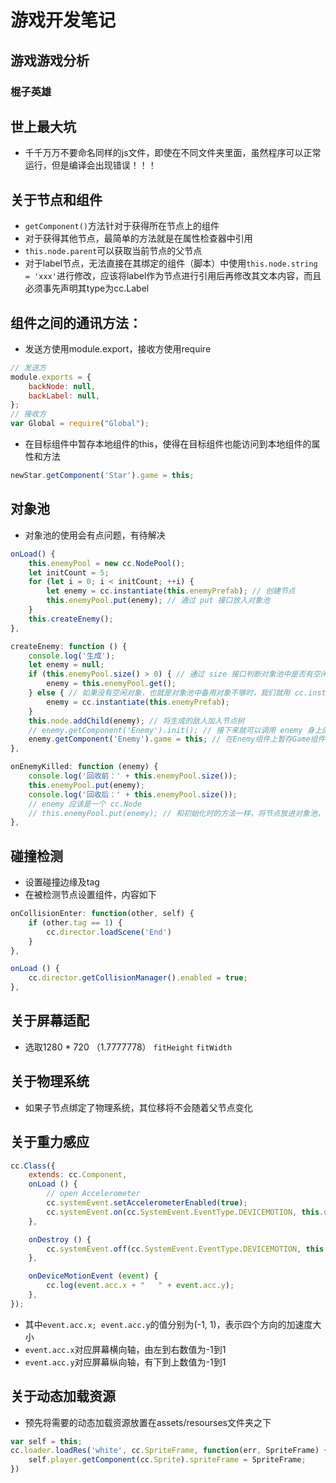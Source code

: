 # 游戏开发笔记
## 游戏游戏分析
### 棍子英雄
## 世上最大坑
* 千千万万不要命名同样的js文件，即使在不同文件夹里面，虽然程序可以正常运行，但是编译会出现错误！！！
## 关于节点和组件
* `getComponent()`方法针对于获得所在节点上的组件
* 对于获得其他节点，最简单的方法就是在属性检查器中引用
* `this.node.parent`可以获取当前节点的父节点
* 对于label节点，无法直接在其绑定的组件（脚本）中使用`this.node.string = 'xxx'`进行修改，应该将label作为节点进行引用后再修改其文本内容，而且必须事先声明其type为cc.Label
## 组件之间的通讯方法：
* 发送方使用module.export，接收方使用require
```javascript
// 发送方
module.exports = {
    backNode: null,
    backLabel: null,
};
// 接收方
var Global = require("Global");
```
* 在目标组件中暂存本地组件的this，使得在目标组件也能访问到本地组件的属性和方法
```javascript
newStar.getComponent('Star').game = this;
```
## 对象池
* 对象池的使用会有点问题，有待解决
```JavaScript
onLoad() {
    this.enemyPool = new cc.NodePool();
    let initCount = 5;
    for (let i = 0; i < initCount; ++i) {
        let enemy = cc.instantiate(this.enemyPrefab); // 创建节点
        this.enemyPool.put(enemy); // 通过 put 接口放入对象池
    }
    this.createEnemy();
},

createEnemy: function () {
    console.log('生成');
    let enemy = null;
    if (this.enemyPool.size() > 0) { // 通过 size 接口判断对象池中是否有空闲的对象
        enemy = this.enemyPool.get();
    } else { // 如果没有空闲对象，也就是对象池中备用对象不够时，我们就用 cc.instantiate 重新创建
        enemy = cc.instantiate(this.enemyPrefab);
    }
    this.node.addChild(enemy); // 将生成的敌人加入节点树
    // enemy.getComponent('Enemy').init(); // 接下来就可以调用 enemy 身上的脚本进行初始化
    enemy.getComponent('Enemy').game = this; // 在Enemy组件上暂存Game组件的引用
},

onEnemyKilled: function (enemy) {
    console.log('回收前：' + this.enemyPool.size());
    this.enemyPool.put(enemy);
    console.log('回收后：' + this.enemyPool.size());
    // enemy 应该是一个 cc.Node
    // this.enemyPool.put(enemy); // 和初始化时的方法一样，将节点放进对象池，这个方法会同时调用节点的 removeFromParent
},
```
## 碰撞检测
* 设置碰撞边缘及tag
* 在被检测节点设置组件，内容如下
```JavaScript
onCollisionEnter: function(other, self) {
    if (other.tag == 1) {
        cc.director.loadScene('End')
    }
},

onLoad () {
    cc.director.getCollisionManager().enabled = true;
},
```
## 关于屏幕适配
* 选取1280 * 720 （1.7777778）
`fitHeight`
`fitWidth`
## 关于物理系统
* 如果子节点绑定了物理系统，其位移将不会随着父节点变化
## 关于重力感应
```javascript
cc.Class({
    extends: cc.Component,
    onLoad () {
        // open Accelerometer
        cc.systemEvent.setAccelerometerEnabled(true);
        cc.systemEvent.on(cc.SystemEvent.EventType.DEVICEMOTION, this.onDeviceMotionEvent, this);
    },

    onDestroy () {
        cc.systemEvent.off(cc.SystemEvent.EventType.DEVICEMOTION, this.onDeviceMotionEvent, this);
    },

    onDeviceMotionEvent (event) {
        cc.log(event.acc.x + "   " + event.acc.y);
    },
});
```
* 其中`event.acc.x; event.acc.y`的值分别为(-1, 1)，表示四个方向的加速度大小
* `event.acc.x`对应屏幕横向轴，由左到右数值为-1到1
* `event.acc.y`对应屏幕纵向轴，有下到上数值为-1到1
## 关于动态加载资源
* 预先将需要的动态加载资源放置在assets/resourses文件夹之下
```javascript
var self = this;
cc.loader.loadRes('white', cc.SpriteFrame, function(err, SpriteFrame) {
    self.player.getComponent(cc.Sprite).spriteFrame = SpriteFrame;
})
```